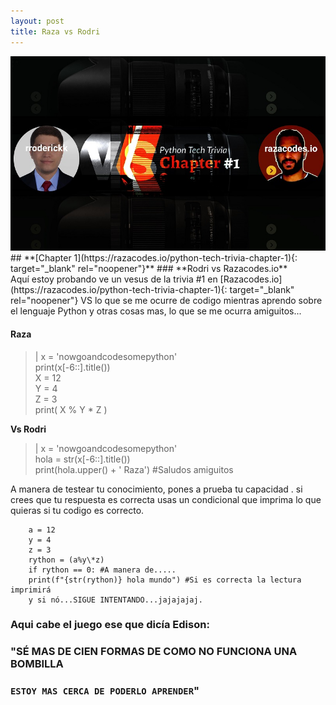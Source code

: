 ```yaml
---
layout: post
title: Raza vs Rodri
---
```


<img src="/images/fulls/03.jpg" class="fit image">
## **[Chapter 1](https://razacodes.io/python-tech-trivia-chapter-1){: target="_blank" rel="noopener"}**
### **Rodri vs Razacodes.io**<br>
Aquí estoy probando ve un vesus de la trivia #1 en [Razacodes.io](https://razacodes.io/python-tech-trivia-chapter-1){: target="_blank" rel="noopener"} VS lo que se me ocurre de codigo mientras aprendo sobre el lenguaje Python y otras cosas mas, lo que se me ocurra amiguitos...

#### **Raza**

> | x = 'nowgoandcodesomepython' <br> print(x[-6::].title()) <br> X = 12 <br> Y = 4 <br> Z = 3 <br> print( X % Y \* Z )

**Vs Rodri**

> | x = 'nowgoandcodesomepython' <br> hola = str(x[-6::].title()) <br> print(hola.upper() + ' Raza') #Saludos amiguitos

A manera de testear tu conocimiento, pones a prueba tu capacidad . si crees que tu respuesta es correcta usas un condicional que imprima lo que quieras si tu codigo es correcto.

```
    a = 12 
    y = 4
    z = 3
    rython = (a%y\*z)
    if rython == 0: #A manera de..... 
    print(f"{str(rython)} hola mundo") #Si es correcta la lectura imprimirá 
    y si nó...SIGUE INTENTANDO...jajajajaj.

```

### **Aqui cabe el juego ese que dicía Edison:**    

### "SÉ MAS DE CIEN FORMAS DE COMO NO FUNCIONA UNA BOMBILLA 
### `ESTOY MAS CERCA DE PODERLO APRENDER`"
